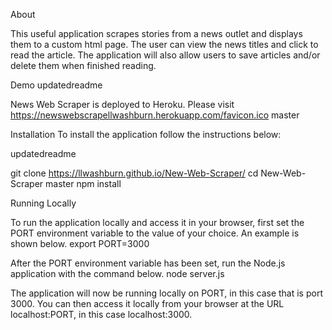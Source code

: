 



About

This useful application scrapes stories from a news outlet and displays them to a custom html page. The user can view the news titles and click to read the article. The application will also allow users to save articles and/or delete them when finished reading. 


Demo
updatedreadme



News Web Scraper is deployed to Heroku. Please visit https://newswebscrapellwashburn.herokuapp.com/favicon.ico
master

Installation
To install the application follow the instructions below:


updatedreadme

git clone https://llwashburn.github.io/New-Web-Scraper/
cd New-Web-Scraper
master
npm install


Running Locally

To run the application locally and access it in your browser, 
first set the PORT environment variable to the value of your choice. An example is shown below.
export PORT=3000

After the PORT environment variable has been set, run the Node.js application with the command below.
node server.js

The application will now be running locally on PORT, in this case that is port 3000. You can then access it locally from your browser at the URL localhost:PORT, in this case localhost:3000.






